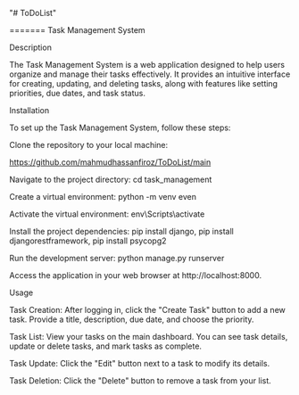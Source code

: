 "# ToDoList" 

=======
Task Management System

Description

The Task Management System is a web application designed to help users organize and manage their tasks effectively. It provides an intuitive interface for creating, updating, and deleting tasks, along with features like setting priorities, due dates, and task status.


Installation

To set up the Task Management System, follow these steps:


Clone the repository to your local machine: 

https://github.com/mahmudhassanfiroz/ToDoList/main

Navigate to the project directory: cd task_management

Create a virtual environment: python -m venv even

Activate the virtual environment: env\Scripts\activate

Install the project dependencies: pip install django, pip install djangorestframework, pip install psycopg2

Run the development server: python manage.py runserver

Access the application in your web browser at http://localhost:8000.

Usage

Task Creation: After logging in, click the "Create Task" button to add a new task. Provide a title, description, due date, and choose the priority.

Task List: View your tasks on the main dashboard. You can see task details, update or delete tasks, and mark tasks as complete.

Task Update: Click the "Edit" button next to a task to modify its details.

Task Deletion: Click the "Delete" button to remove a task from your list.
